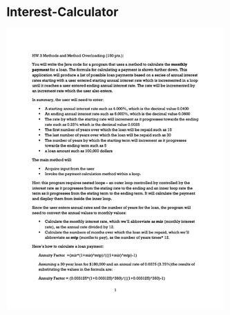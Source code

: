 # Interest-Calculator

<img src="https://github.com/miloosterman/Interest-Calculator/blob/main/HW3.jpg">

